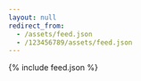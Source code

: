 ```yaml
---
layout: null
redirect_from:
  - /assets/feed.json
  - /123456789/assets/feed.json
---
```

{% include feed.json %}
